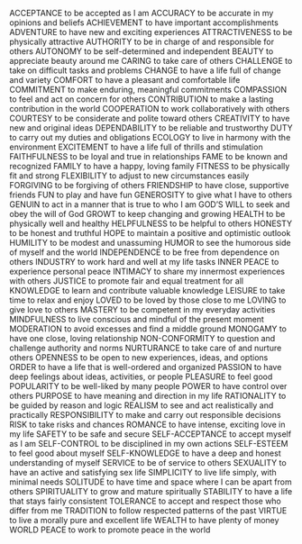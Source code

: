 ACCEPTANCE
to be accepted as I am
ACCURACY
to be accurate in my opinions and beliefs
ACHIEVEMENT
to have important accomplishments
ADVENTURE
to have new and exciting experiences
ATTRACTIVENESS
to be physically attractive
AUTHORITY
to be in charge of and responsible for others
AUTONOMY
to be self-determined and independent
BEAUTY
to appreciate beauty around me
CARING
to take care of others
CHALLENGE
to take on difficult tasks and problems
CHANGE
to have a life full of change and variety
COMFORT
to have a pleasant and comfortable life
COMMITMENT
to make enduring, meaningful commitments
COMPASSION
to feel and act on concern for others
CONTRIBUTION
to make a lasting contribution in the world
COOPERATION
to work collaboratively with others
COURTESY
to be considerate and polite toward others
CREATIVITY
to have new and original ideas
DEPENDABILITY
to be reliable and trustworthy
DUTY
to carry out my duties and obligations
ECOLOGY
to live in harmony with the environment
EXCITEMENT
to have a life full of thrills and stimulation
FAITHFULNESS
to be loyal and true in relationships
FAME
to be known and recognized
FAMILY
to have a happy, loving family
FITNESS
to be physically fit and strong
FLEXIBILITY
to adjust to new circumstances easily
FORGIVING
to be forgiving of others
FRIENDSHIP
to have close, supportive friends
FUN
to play and have fun
GENEROSITY
to give what I have to others
GENUIN
to act in a manner that is true to who I am
GOD’S WILL
to seek and obey the will of God
GROWT
to keep changing and growing
HEALTH
to be physically well and healthy
HELPFULNESS
to be helpful to others
HONESTY
to be honest and truthful
HOPE
to maintain a positive and optimistic outlook
HUMILITY
to be modest and unassuming
HUMOR
to see the humorous side of myself and the world
INDEPENDENCE
to be free from dependence on others
INDUSTRY
to work hard and well at my life tasks
INNER PEACE
to experience personal peace
INTIMACY
to share my innermost experiences with others
JUSTICE
to promote fair and equal treatment for all
KNOWLEDGE
to learn and contribute valuable knowledge
LEISURE
to take time to relax and enjoy
LOVED
to be loved by those close to me
LOVING
to give love to others
MASTERY
to be competent in my everyday activities
MINDFULNESS
to live conscious and mindful of the present moment
MODERATION
to avoid excesses and find a middle ground
MONOGAMY
to have one close, loving relationship
NON-CONFORMITY
to question and challenge authority and norms
NURTURANCE
to take care of and nurture others
OPENNESS
to be open to new experiences, ideas, and options
ORDER
to have a life that is well-ordered and organized
PASSION
to have deep feelings about ideas, activities, or people
PLEASURE
to feel good
POPULARITY
to be well-liked by many people
POWER
to have control over others
PURPOSE
to have meaning and direction in my life
RATIONALITY
to be guided by reason and logic
REALISM
to see and act realistically and practically
RESPONSIBILITY
to make and carry out responsible decisions
RISK
to take risks and chances
ROMANCE
to have intense, exciting love in my life
SAFETY
to be safe and secure
SELF-ACCEPTANCE
to accept myself as I am
SELF-CONTROL
to be disciplined in my own actions
SELF-ESTEEM
to feel good about myself
SELF-KNOWLEDGE
to have a deep and honest understanding of myself
SERVICE
to be of service to others
SEXUALITY
to have an active and satisfying sex life
SIMPLICITY
to live life simply, with minimal needs
SOLITUDE
to have time and space where I can be apart from others
SPIRITUALITY
to grow and mature spiritually
STABILITY
to have a life that stays fairly consistent
TOLERANCE
to accept and respect those who differ from me
TRADITION
to follow respected patterns of the past
VIRTUE
to live a morally pure and excellent life
WEALTH
to have plenty of money
WORLD PEACE
to work to promote peace in the world
